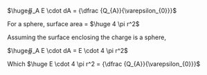 $\huge∯_A E \cdot dA = {\dfrac {Q_{A}}{\varepsilon_{0}}}$ 

For a sphere, surface area = $\huge 4 \pi r^2$

Assuming the surface enclosing the charge is a sphere,

$\huge∯_A E \cdot dA = E \cdot 4 \pi r^2$

Which 
$\huge E \cdot 4 \pi r^2 = {\dfrac {Q_{A}}{\varepsilon_{0}}}$